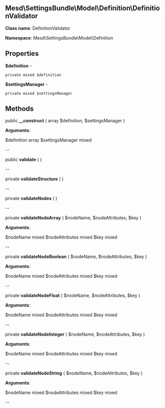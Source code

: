 Mesd\SettingsBundle\Model\Definition\DefinitionValidator
---------------

    

    


**Class name**: DefinitionValidator

**Namespace**: Mesd\SettingsBundle\Model\Definition









Properties
----------


**$definition** - 



    private mixed $definition






**$settingsManager** - 



    private mixed $settingsManager






Methods
-------


public **__construct** ( array $definition, $settingsManager )


    








**Arguments**:

$definition array 
$settingsManager mixed 


--


public **validate** (  )


    









--


private **validateStructure** (  )


    









--


private **validateNodes** (  )


    









--


private **validateNodeArray** ( $nodeName, $nodeAttributes, $key )


    








**Arguments**:

$nodeName mixed 
$nodeAttributes mixed 
$key mixed 


--


private **validateNodeBoolean** ( $nodeName, $nodeAttributes, $key )


    








**Arguments**:

$nodeName mixed 
$nodeAttributes mixed 
$key mixed 


--


private **validateNodeFloat** ( $nodeName, $nodeAttributes, $key )


    








**Arguments**:

$nodeName mixed 
$nodeAttributes mixed 
$key mixed 


--


private **validateNodeInteger** ( $nodeName, $nodeAttributes, $key )


    








**Arguments**:

$nodeName mixed 
$nodeAttributes mixed 
$key mixed 


--


private **validateNodeString** ( $nodeName, $nodeAttributes, $key )


    








**Arguments**:

$nodeName mixed 
$nodeAttributes mixed 
$key mixed 


--

